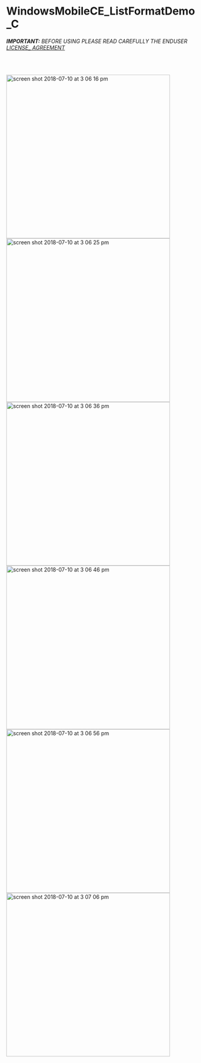 # WindowsMobileCE_ListFormatDemo_C
###### __IMPORTANT:__ BEFORE USING PLEASE READ CAREFULLY THE ENDUSER [LICENSE_ AGREEMENT](http://link-os.github.io/Zebra_SDK_EULA.pdf)
<br />


<p float="left">
<img width="432" height=”600” alt="screen shot 2018-07-10 at 3 06 16 pm" src="https://user-images.githubusercontent.com/41017424/42534715-0ac6ae1e-8453-11e8-89f6-429e90087399.png">
<img width="432" height=”600” alt="screen shot 2018-07-10 at 3 06 25 pm" src="https://user-images.githubusercontent.com/41017424/42534717-0c005136-8453-11e8-8310-b4c3ddfba750.png">
<img width="432" height=”600” alt="screen shot 2018-07-10 at 3 06 36 pm" src="https://user-images.githubusercontent.com/41017424/42534722-0d35b744-8453-11e8-9a59-96e29e319a3f.png">
<img width="432" height=”600” alt="screen shot 2018-07-10 at 3 06 46 pm" src="https://user-images.githubusercontent.com/41017424/42534725-0e43e14c-8453-11e8-8d9e-9c2847fe051a.png">
<img width="432" height=”600” alt="screen shot 2018-07-10 at 3 06 56 pm" src="https://user-images.githubusercontent.com/41017424/42534726-0f467cf8-8453-11e8-9740-b1458c7b1af9.png">
<img width="432" height=”600” alt="screen shot 2018-07-10 at 3 07 06 pm" src="https://user-images.githubusercontent.com/41017424/42534730-10acae0a-8453-11e8-86d7-31d631cca196.png">

</p>
